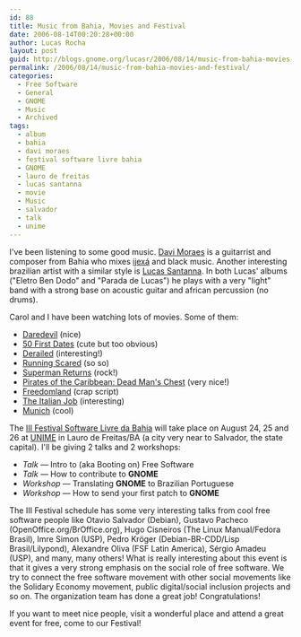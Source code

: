 ```yaml
---
id: 88
title: Music from Bahia, Movies and Festival
date: 2006-08-14T00:20:28+00:00
author: Lucas Rocha
layout: post
guid: http://blogs.gnome.org/lucasr/2006/08/14/music-from-bahia-movies-and-festival/
permalink: /2006/08/14/music-from-bahia-movies-and-festival/
categories:
  - Free Software
  - General
  - GNOME
  - Music
  - Archived
tags:
  - album
  - bahia
  - davi moraes
  - festival software livre bahia
  - GNOME
  - lauro de freitas
  - lucas santanna
  - movie
  - Music
  - salvador
  - talk
  - unime
---
```

I've been listening to some good music. [Davi
Moraes](http://www2.uol.com.br/davimoraes/) is a guitarrist and composer from
Bahia who mixes [ijexá](http://www.bahia-online.net/afoxes-blocosafros.htm) and
black music. Another interesting brazilian artist with a similar style is
[Lucas Santanna](http://www.last.fm/music/Lucas+Santtana). In both Lucas'
albums ("Eletro Ben Dodo" and "Parada de Lucas") he plays with a very "light"
band with a strong base on acoustic guitar and african percussion (no drums).

Carol and I have been watching lots of movies. Some of them:

  * [Daredevil](http://imdb.com/title/tt0287978/) (nice)
  * [50 First Dates](http://imdb.com/title/tt0343660/) (cute but too obvious)
  * [Derailed](http://imdb.com/title/tt0398017/) (interesting!)
  * [Running Scared](http://imdb.com/title/tt0404390/) (so so)
  * [Superman Returns](http://imdb.com/title/tt0348150/) (rock!)
  * [Pirates of the Caribbean: Dead Man's Chest](http://imdb.com/title/tt0383574/) (very nice!)
  * [Freedomland](http://imdb.com/title/tt0349467/) (crap script)
  * [The Italian Job](http://us.imdb.com/title/tt0317740/) (interesting)
  * [Munich](http://us.imdb.com/title/tt0408306/) (cool)

The [III Festival Software Livre da Bahia](http://festival.softwarelivre.org/)
will take place on August 24, 25 and 26 at [UNIME](http://www.unime.com.br/) in
Lauro de Freitas/BA (a city very near to Salvador, the state capital). I'll be
giving 2 talks and 2 workshops:

  * _Talk_ — Intro to (aka Booting on) Free Software
  * _Talk_ — How to contribute to **GNOME**
  * _Workshop_ — Translating **GNOME** to Brazilian Portuguese
  * _Workshop_ — How to send your first patch to **GNOME**

The III Festival schedule has some very interesting talks from cool free
software people like Otavio Salvador (Debian), Gustavo Pacheco
(OpenOffice.org/BrOffice.org), Hugo Cisneiros (The Linux Manual/Fedora Brasil),
Imre Simon (USP), Pedro Kröger (Debian-BR-CDD/Lisp Brasil/Lilypond),
Alexandre Oliva (FSF Latin America), Sérgio Amadeu (USP), and many, many
others! What is really interesting about this event is that it gives a very
strong emphasis on the social role of free software. We try to connect the
free software movement with other social movements like the Solidary
Economy movement, public digital/social inclusion projects and so on. The
organization team has done a great job! Congratulations!

If you want to meet nice people, visit a wonderful place and attend a great
event for free, come to our Festival!
